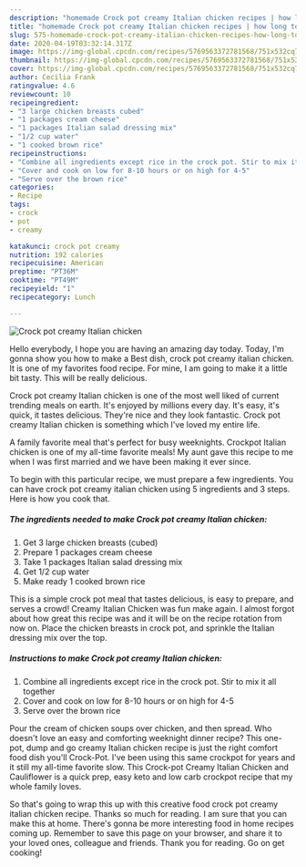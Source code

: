 ```yaml
---
description: "homemade Crock pot creamy Italian chicken recipes | how long to cook Crock pot creamy Italian chicken"
title: "homemade Crock pot creamy Italian chicken recipes | how long to cook Crock pot creamy Italian chicken"
slug: 575-homemade-crock-pot-creamy-italian-chicken-recipes-how-long-to-cook-crock-pot-creamy-italian-chicken
date: 2020-04-19T03:32:14.317Z
image: https://img-global.cpcdn.com/recipes/5769563372781568/751x532cq70/crock-pot-creamy-italian-chicken-recipe-main-photo.jpg
thumbnail: https://img-global.cpcdn.com/recipes/5769563372781568/751x532cq70/crock-pot-creamy-italian-chicken-recipe-main-photo.jpg
cover: https://img-global.cpcdn.com/recipes/5769563372781568/751x532cq70/crock-pot-creamy-italian-chicken-recipe-main-photo.jpg
author: Cecilia Frank
ratingvalue: 4.6
reviewcount: 10
recipeingredient:
- "3 large chicken breasts cubed"
- "1 packages cream cheese"
- "1 packages Italian salad dressing mix"
- "1/2 cup water"
- "1 cooked brown rice"
recipeinstructions:
- "Combine all ingredients except rice in the crock pot. Stir to mix it all together"
- "Cover and cook on low for 8-10 hours or on high for 4-5"
- "Serve over the brown rice"
categories:
- Recipe
tags:
- crock
- pot
- creamy

katakunci: crock pot creamy 
nutrition: 192 calories
recipecuisine: American
preptime: "PT36M"
cooktime: "PT49M"
recipeyield: "1"
recipecategory: Lunch

---
```



![Crock pot creamy Italian chicken](https://img-global.cpcdn.com/recipes/5769563372781568/751x532cq70/crock-pot-creamy-italian-chicken-recipe-main-photo.jpg)

Hello everybody, I hope you are having an amazing day today. Today, I'm gonna show you how to make a Best dish, crock pot creamy italian chicken. It is one of my favorites food recipe. For mine, I am going to make it a little bit tasty. This will be really delicious.

Crock pot creamy Italian chicken is one of the most well liked of current trending meals on earth. It's enjoyed by millions every day. It's easy, it's quick, it tastes delicious. They're nice and they look fantastic. Crock pot creamy Italian chicken is something which I've loved my entire life.

A family favorite meal that&#39;s perfect for busy weeknights. Crockpot Italian chicken is one of my all-time favorite meals! My aunt gave this recipe to me when I was first married and we have been making it ever since.


To begin with this particular recipe, we must prepare a few ingredients. You can have crock pot creamy italian chicken using 5 ingredients and 3 steps. Here is how you cook that.

<!--inarticleads1-->

##### The ingredients needed to make Crock pot creamy Italian chicken:

1. Get 3 large chicken breasts (cubed)
1. Prepare 1 packages cream cheese
1. Take 1 packages Italian salad dressing mix
1. Get 1/2 cup water
1. Make ready 1 cooked brown rice


This is a simple crock pot meal that tastes delicious, is easy to prepare, and serves a crowd! Creamy Italian Chicken was fun make again. I almost forgot about how great this recipe was and it will be on the recipe rotation from now on. Place the chicken breasts in crock pot, and sprinkle the Italian dressing mix over the top. 

<!--inarticleads2-->

##### Instructions to make Crock pot creamy Italian chicken:

1. Combine all ingredients except rice in the crock pot. Stir to mix it all together
1. Cover and cook on low for 8-10 hours or on high for 4-5
1. Serve over the brown rice


Pour the cream of chicken soups over chicken, and then spread. Who doesn&#39;t love an easy and comforting weeknight dinner recipe? This one-pot, dump and go creamy Italian chicken recipe is just the right comfort food dish you&#39;ll Crock-Pot. I&#39;ve been using this same crockpot for years and it still my all-time favorite slow. This Crock-pot Creamy Italian Chicken and Cauliflower is a quick prep, easy keto and low carb crockpot recipe that my whole family loves. 

So that's going to wrap this up with this creative food crock pot creamy italian chicken recipe. Thanks so much for reading. I am sure that you can make this at home. There's gonna be more interesting food in home recipes coming up. Remember to save this page on your browser, and share it to your loved ones, colleague and friends. Thank you for reading. Go on get cooking!
